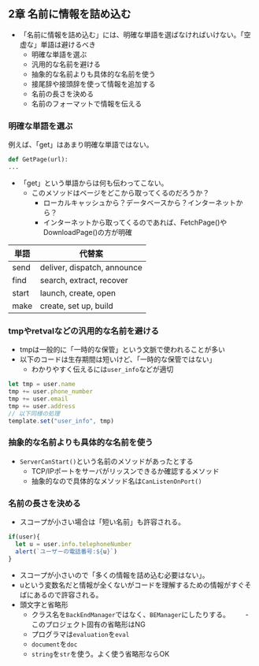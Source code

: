 ## 2章 名前に情報を詰め込む
- 「名前に情報を詰め込む」には、明確な単語を選ばなければいけない。「空虚な」単語は避けるべき
  - 明確な単語を選ぶ
  - 汎用的な名前を避ける
  - 抽象的な名前よりも具体的な名前を使う
  - 接尾辞や接頭辞を使って情報を追加する
  - 名前の長さを決める
  - 名前のフォーマットで情報を伝える
### 明確な単語を選ぶ
例えば、「get」はあまり明確な単語ではない。
```python
def GetPage(url):
...
```
- 「get」という単語からは何も伝わってこない。
  - このメソッドはページをどこから取ってくるのだろうか？
    - ローカルキャッシュから？データベースから？インターネットから？
    - インターネットから取ってくるのであれば、FetchPage()やDownloadPage()の方が明確

|  単語  |  代替案  |
| ---- | ---- |
|  send  |  deliver, dispatch, announce  |
|  find  |  search, extract, recover  |
|  start  |  	launch, create, open  |
|  make  |  	create, set up, build  |

### tmpやretvalなどの汎用的な名前を避ける
- tmpは一般的に「一時的な保管」という文脈で使われることが多い
- 以下のコードは生存期間は短いけど、「一時的な保管ではない」
  - わかりやすく伝えるには`user_info`などが適切
```javascript
let tmp = user.name 
tmp += user.phone_number
tmp += user.email
tmp += user.address
// 以下同様の処理
template.set("user_info", tmp)
```

### 抽象的な名前よりも具体的な名前を使う
- `ServerCanStart()`という名前のメソッドがあったとする
  - TCP/IPポートをサーバがリッスンできるか確認するメソッド
  - 抽象的なので具体的なメソッド名は`CanListenOnPort()`

### 名前の長さを決める
- スコープが小さい場合は「短い名前」も許容される。
```javascript
if(user){
  let u = user.info.telephoneNumber 
  alert(`ユーザーの電話番号:${u}`)
}
```
- スコープが小さいので「多くの情報を詰め込む必要はない」。
- uという変数名だと情報が全くないがコードを理解するための情報がすぐそばにあるので許容される。
- 頭文字と省略形
  - クラス名を`BackEndManager`ではなく、`BEManager`にしたりする。
  　　- このプロジェクト固有の省略形はNG
  - プログラマは`evaluation`を`eval`
  - `document`を`doc`
  - `string`を`str`を使う。よく使う省略形ならOK
